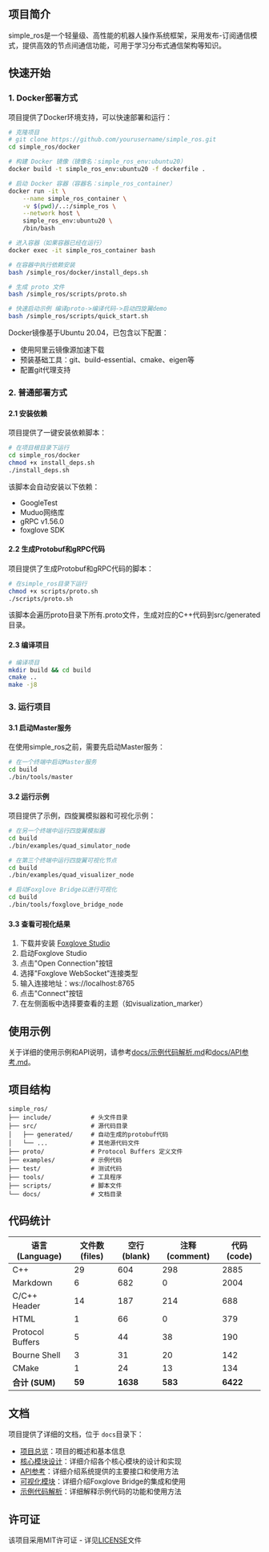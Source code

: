 ## 项目简介

simple_ros是一个轻量级、高性能的机器人操作系统框架，采用发布-订阅通信模式，提供高效的节点间通信功能，可用于学习分布式通信架构等知识。

## 快速开始

### 1. Docker部署方式

项目提供了Docker环境支持，可以快速部署和运行：

```bash
# 克隆项目
# git clone https://github.com/yourusername/simple_ros.git
cd simple_ros/docker

# 构建 Docker 镜像（镜像名：simple_ros_env:ubuntu20）
docker build -t simple_ros_env:ubuntu20 -f dockerfile .

# 启动 Docker 容器（容器名：simple_ros_container）
docker run -it \
    --name simple_ros_container \
    -v $(pwd)/..:/simple_ros \
    --network host \
    simple_ros_env:ubuntu20 \
    /bin/bash

# 进入容器（如果容器已经在运行）
docker exec -it simple_ros_container bash

# 在容器中执行依赖安装
bash /simple_ros/docker/install_deps.sh

# 生成 proto 文件
bash /simple_ros/scripts/proto.sh

# 快速启动示例 编译proto->编译代码->启动四旋翼demo
bash /simple_ros/scripts/quick_start.sh

```


Docker镜像基于Ubuntu 20.04，已包含以下配置：

- 使用阿里云镜像源加速下载
- 预装基础工具：git、build-essential、cmake、eigen等
- 配置git代理支持

### 2. 普通部署方式

#### 2.1 安装依赖

项目提供了一键安装依赖脚本：

```bash
# 在项目根目录下运行
cd simple_ros/docker
chmod +x install_deps.sh
./install_deps.sh
```

该脚本会自动安装以下依赖：

- GoogleTest
- Muduo网络库
- gRPC v1.56.0
- foxglove SDK

#### 2.2 生成Protobuf和gRPC代码

项目提供了生成Protobuf和gRPC代码的脚本：

```bash
# 在simple_ros目录下运行
chmod +x scripts/proto.sh
./scripts/proto.sh
```

该脚本会遍历proto目录下所有.proto文件，生成对应的C++代码到src/generated目录。

#### 2.3 编译项目

```bash
# 编译项目
mkdir build && cd build
cmake ..
make -j8
```

### 3. 运行项目

#### 3.1 启动Master服务

在使用simple_ros之前，需要先启动Master服务：

```bash
# 在一个终端中启动Master服务
cd build
./bin/tools/master
```

#### 3.2 运行示例

项目提供了示例，四旋翼模拟器和可视化示例：

```bash
# 在另一个终端中运行四旋翼模拟器
cd build
./bin/examples/quad_simulator_node

# 在第三个终端中运行四旋翼可视化节点
cd build
./bin/examples/quad_visualizer_node

# 启动Foxglove Bridge以进行可视化
cd build
./bin/tools/foxglove_bridge_node
```

#### 3.3 查看可视化结果

1. 下载并安装 [Foxglove Studio](https://foxglove.dev/download)
2. 启动Foxglove Studio
3. 点击"Open Connection"按钮
4. 选择"Foxglove WebSocket"连接类型
5. 输入连接地址：ws://localhost:8765
6. 点击"Connect"按钮
7. 在左侧面板中选择要查看的主题（如visualization_marker）

## 使用示例

关于详细的使用示例和API说明，请参考[docs/示例代码解析.md](docs/示例代码解析.md)和[docs/API参考.md](docs/API参考.md)。

## 项目结构

```
simple_ros/
├── include/           # 头文件目录
├── src/               # 源代码目录
│   ├── generated/     # 自动生成的protobuf代码
│   └── ...            # 其他源代码文件
├── proto/             # Protocol Buffers 定义文件
├── examples/          # 示例代码
├── test/              # 测试代码
├── tools/             # 工具程序
├── scripts/           # 脚本文件
└── docs/              # 文档目录
```

## 代码统计

| 语言 (Language) | 文件数 (files) | 空行 (blank) | 注释 (comment) | 代码 (code) |
|------------------|----------------|---------------|----------------|--------------|
| C++              | 29             | 604           | 298            | 2885         |
| Markdown         | 6              | 682           | 0              | 2004         |
| C/C++ Header     | 14             | 187           | 214            | 688          |
| HTML             | 1              | 66            | 0              | 379          |
| Protocol Buffers | 5              | 44            | 38             | 190          |
| Bourne Shell     | 3              | 31            | 20             | 142          |
| CMake            | 1              | 24            | 13             | 134          |
| **合计 (SUM)**  | **59**         | **1638**      | **583**        | **6422**     |


## 文档

项目提供了详细的文档，位于 `docs`目录下：

- [项目总览](docs/项目总览.md)：项目的概述和基本信息
- [核心模块设计](docs/核心模块设计.md)：详细介绍各个核心模块的设计和实现
- [API参考](docs/API参考.md)：详细介绍系统提供的主要接口和使用方法
- [可视化模块](docs/可视化模块.md)：详细介绍Foxglove Bridge的集成和使用
- [示例代码解析](docs/示例代码解析.md)：详细解释示例代码的功能和使用方法

## 许可证

该项目采用MIT许可证 - 详见[LICENSE](LICENSE)文件

